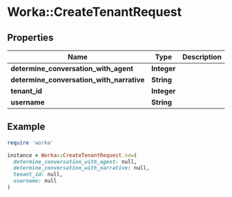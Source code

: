 # Worka::CreateTenantRequest

## Properties

| Name | Type | Description | Notes |
| ---- | ---- | ----------- | ----- |
| **determine_conversation_with_agent** | **Integer** |  |  |
| **determine_conversation_with_narrative** | **String** |  |  |
| **tenant_id** | **Integer** |  |  |
| **username** | **String** |  |  |

## Example

```ruby
require 'worka'

instance = Worka::CreateTenantRequest.new(
  determine_conversation_with_agent: null,
  determine_conversation_with_narrative: null,
  tenant_id: null,
  username: null
)
```

